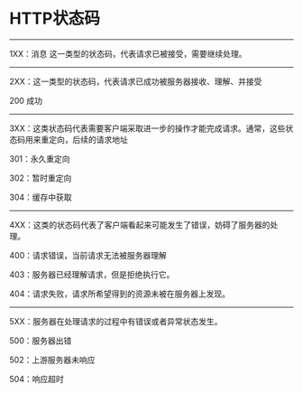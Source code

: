 # HTTP状态码

---

1XX：消息
这一类型的状态码，代表请求已被接受，需要继续处理。

---

2XX：这一类型的状态码，代表请求已成功被服务器接收、理解、并接受

200 成功

---

3XX：这类状态码代表需要客户端采取进一步的操作才能完成请求。通常，这些状态码用来重定向，后续的请求地址

301：永久重定向

302：暂时重定向

304：缓存中获取

---

4XX：这类的状态码代表了客户端看起来可能发生了错误，妨碍了服务器的处理。

400：请求错误，当前请求无法被服务器理解

403：服务器已经理解请求，但是拒绝执行它。

404：请求失败，请求所希望得到的资源未被在服务器上发现。

---

5XX：服务器在处理请求的过程中有错误或者异常状态发生。

500：服务器出错

502：上游服务器未响应

504：响应超时

